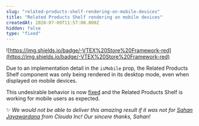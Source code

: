 ```yaml
---
slug: "related-products-shelf-rendering-on-mobile-devices"
title: "Related Products Shelf rendering on mobile devices"
createdAt: 2020-07-09T11:57:00.000Z
hidden: false
type: "fixed"
---
```


![https://img.shields.io/badge/-VTEX%20Store%20Framework-red](https://img.shields.io/badge/-VTEX%20Store%20Framework-red)

Due to an implementation detail in the `isMobile` prop, the Related Products Shelf component was only being rendered in its desktop mode, even when displayed on mobile devices. 

This undesirable behavior is now [fixed](https://github.com/vtex-apps/shelf/pull/227) and the Related Products Shelf is working for mobile users as expected.

:sparkles: *We would not be able to deliver this amazing result if it was not for [Sahan Jayawardana](https://github.com/sahanljc) from Clouda Inc! Our sincere thanks, Sahan!*